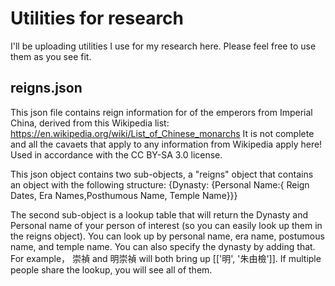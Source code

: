 # Utilities for research

I'll be uploading utilities I use for my research here. Please feel free to use them as you see fit.

## reigns.json
This json file contains reign information for of the emperors from Imperial China, derived from this Wikipedia list:
https://en.wikipedia.org/wiki/List_of_Chinese_monarchs
It is not complete and all the cavaets that apply to any information from Wikipedia apply here! Used in accordance with the CC BY-SA 3.0 license.

This json object contains two sub-objects, a "reigns" object that contains an object with the following structure:
{Dynasty: {Personal Name:{ Reign Dates, Era Names,Posthumous Name, Temple Name}}}
    
The second sub-object is a lookup table that will return the Dynasty and Personal name of your person of interest (so you can easily look up them in the reigns object).
You can look up by personal name, era name, postumous name, and temple name. You can also specify the dynasty by adding that.
For example， 崇禎 and 明崇禎 will both bring up [['明', '朱由檢']]. If multiple people share the lookup, you will see all of them.
